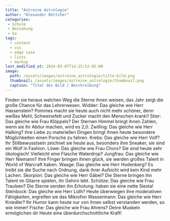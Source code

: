 ```yaml
---
title: "Astreine Astrologie"
author: "Alexander Böttcher"
categories:
 - Schule
 - Beziehung
 - ka
tags:
  - content
  - css
  - edge case
  - lists
  - markup
last_modified_at: 2024-03-07T14:25:52-05:00
image: 
  path: /assets/images/astreine_astrologie/title-bild.png
  thumbnail: /assets/images/astreine_astrologie/thumbnail.png
  caption: "Titel des Bild / Beschreibung"
---
```


Finden sie heraus welchen Weg die Sterne ihnen weisen, das Jahr zeigt die große Chance für das Lehrerwesen.
Widder: Das gleiche wie Herr Hassenstein? Pommes macht sie heute auch nicht mehr schöner, denn weißes Mehl, Schweinefett und Zucker macht den Menschen krank!!
Stier: Das gleiche wie Frau Klöppels? Der Sternen Himmel bringt ihnen Zahlen, wenn sie ihr Abitur machen, wird es 2,0.
Zwilling: Das gleiche wie Herr Halking? ihre Liebe zu materiellen Dingen bringt ihnen heute besondere Möglichkeiten einen Porsche zu fahren.
Krebs:  Das gleiche wie Herr Volf? Ihr Stillbewusstsein zeichnet sie heute aus, besonders ihre Sneaker, sie sind ein Wolf in Fashion.
Löwe: Das gleiche wie Frau Chors? Sie sind heute sehr ökologisch! Vielleicht eine Flasche Waterdrop?
Jungfrau: Das gleiche wie Herr Niemann? Ihre Finger bringen ihnen glück, sie werden großes Talent in World of Warcraft haben.
Waage: Das gleiche wie Herr Hodenberg? Es treibt sie die Suche nach Ordnung, dank ihrer Aufsicht wird kein Kind mehr Lachen.
Skorpion: Das gleiche wie Herr Gäbel? Die Sterne bringen ihn Talent im Gitarre spielen, ihr Gehirn lebt.
Schütze: Das gleiche wie Frau Traulsen? Die Sterne senden ihn Erholung: haben sie eine nette Siesta!
Steinbock: Das gleiche wie Herr Lüth? Heute überwiegen ihre moderativen Fähigkeiten, ergreifen sie das Mikrofon
Wassermann: Das gleiche wie Herr Kniedler? Ihr Humor kann heute nur von ihnen selbst verstanden werden, so wie immer!
Fische: Das gleiche wie Frau Ahrens? Deine Muskeln ermöglichen dir Heute eine überdurchschnittliche Kraft!




